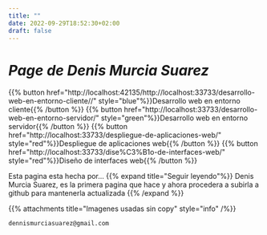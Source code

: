 ```yaml
---
title: ""
date: 2022-09-29T18:52:30+02:00
draft: false
---
```


# **_Page de Denis Murcia Suarez_**


{{% button href="http://localhost:42135/http://localhost:33733/desarrollo-web-en-entorno-cliente//" style="blue"%}}Desarrollo web en entorno cliente{{% /button %}}
{{% button href="http://localhost:33733/desarrollo-web-en-entorno-servidor/" style="green"%}}Desarrollo web en entorno servidor{{% /button %}}
{{% button href="http://localhost:33733/despliegue-de-aplicaciones-web/" style="red"%}}Despliegue de aplicaciones web{{% /button %}}
{{% button href="http://localhost:33733/dise%C3%B1o-de-interfaces-web/" style="red"%}}Diseño de interfaces web{{% /button %}}

Esta pagina esta hecha por... {{% expand title="Seguir leyendo"%}}
Denis Murcia Suarez, es la primera pagina que hace y ahora procedera a subirla a github para mantenerla actualizada {{% /expand %}}

{{% attachments title="Imagenes usadas sin copy" style="info" /%}}
```shell
dennismurciasuarez@gmail.com
```